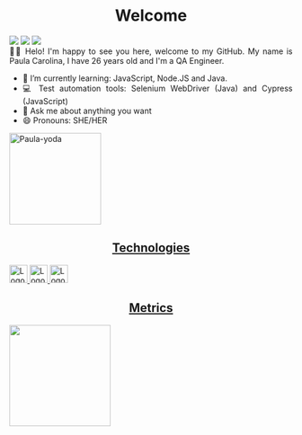 <h1 align="center">Welcome</h1>
   <a align="left"  href="https://www.linkedin.com/in/paula-carolina-santos/"  target="_blank"><img  src="https://img.shields.io/badge/-LinkedIn-%230077B5?style=for-the-badge&logo=linkedin&logoColor=white" target="_blank"></a>
 <a href="https://www.instagram.com/paularathlef/" target="_blank"><img  src="https://img.shields.io/badge/-Instagram-%23E4405F?style=for-the-badge&logo=instagram&logoColor=white" target="_blank"></a>
      <a align="left"  href = "mailto:paulac.santos@live.com"><img src="https://img.shields.io/badge/Microsoft_Outlook-0078D4?style=for-the-badge&logo=microsoft-outlook&logoColor=white" target="_blank"></a>
</div>
<div align="center">
</div>
<div align="justify">
👋👋 Helo! I'm happy to see you here, welcome to my GitHub.
My name is Paula Carolina, I have 26 years old and I'm a QA Engineer.


- 🌱 I’m currently learning: JavaScript, Node.JS and Java.
- 💻 Test automation tools: Selenium WebDriver (Java) and Cypress (JavaScript)
- 💬 Ask me about anything you want
- 😄 Pronouns: SHE/HER

 <div> 
   <a align="left" href="https://www.linkedin.com/in/paula-carolina-santos/detail/overlay-view/urn:li:fsd_profileTreasuryMedia:(ACoAABagBKkB4Cp4DIzvRSqowuIKvoH5DcjObSk,1635465604937)/">
     <img height="163em"  alt="Paula-yoda" src="https://media.giphy.com/media/l0K4n42JVSqqUvAQg/giphy.gif">
  </div>
  
</div>

<h2 align="center">Technologies</h2>


 <a href="https://www.javascript.com/">
    <img height="32" src="https://cdn.jsdelivr.net/gh/devicons/devicon/icons/javascript/javascript-original.svg" alt="Logo do Javascript"/>
    <img height="32" alt="Logo-NodeJs" src="https://img.shields.io/badge/Node.js-43853D?style=for-the-badge&logo=node.js&logoColor=white"> 
    <img height="32" alt="Logo-Java" src="https://img.shields.io/badge/Java-ED8B00?style=for-the-badge&logo=java&logoColor=white">
<p align="center">

</div>

   
<h2 align="center">Metrics</h2>

 
  <div>
  <a href="https://github.com/paulahp">
  <img height="180em" src="https://github-readme-stats.vercel.app/api/top-langs/?username=paulahp&hide=html&layout=compact&theme=dark"/>
  <p align="center">

   </div> 
 

   
<div>

</div> 
  
 
